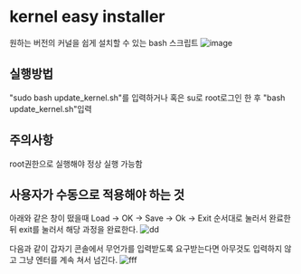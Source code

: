 # kernel easy installer
원하는 버전의 커널을 쉽게 설치할 수 있는 bash 스크립트
![image](https://github.com/jug112564/CustomOS-v1/assets/85517298/25159660-0b9a-4815-aaa2-50ee76a0c622)

## 실행방법
"sudo bash update_kernel.sh"를 입력하거나 혹은 su로 root로그인 한 후 "bash update_kernel.sh"입력

## 주의사항
root권한으로 실행해야 정상 실행 가능함

## 사용자가 수동으로 적용해야 하는 것
아래와 같은 창이 떴을때 Load -> OK -> Save -> Ok -> Exit 순서대로 눌러서 완료한뒤 exit를 눌러서 해당 과정을 완료한다.
![dd](https://github.com/jug112564/kernel-easy-installer/assets/85517298/95ead19d-a692-409f-8035-ddab8b5e6610)

다음과 같이 갑자기 콘솔에서 무언가를 입력받도록 요구받는다면 아무것도 입력하지 않고 그냥 엔터를 계속 쳐서 넘긴다.
![fff](https://github.com/jug112564/kernel-easy-installer/assets/85517298/1f56f6db-a977-4ef7-89a8-172a46709710)
